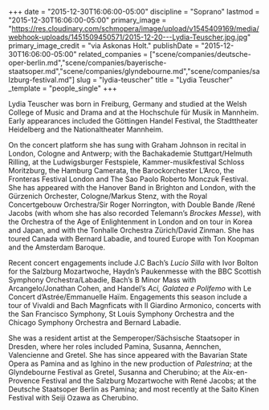 +++
date = "2015-12-30T16:06:00-05:00"
discipline = "Soprano"
lastmod = "2015-12-30T16:06:00-05:00"
primary_image = "https://res.cloudinary.com/schmopera/image/upload/v1545409169/media/webhook-uploads/1451509450571/2015-12-20---Lydia-Teuscher.jpg.jpg"
primary_image_credit = "via Askonas Holt."
publishDate = "2015-12-30T16:06:00-05:00"
related_companies = ["scene/companies/deutsche-oper-berlin.md","scene/companies/bayerische-staatsoper.md","scene/companies/glyndebourne.md","scene/companies/salzburg-festival.md"]
slug = "lydia-teuscher"
title = "Lydia Teuscher"
_template = "people_single"
+++

Lydia Teuscher was born in Freiburg, Germany and studied at the Welsh College of Music and Drama and at the Hochschule für Musik in Mannheim. Early appearances included the Göttingen Handel Festival, the Stadttheater Heidelberg and the Nationaltheater Mannheim.

On the concert platform she has sung with Graham Johnson in recital in London, Cologne and Antwerp; with the Bachakademie Stuttgart/Helmuth Rilling, at the Ludwigsburger Festspiele, Kammer-musikfestival Schloss Moritzburg, the Hamburg Camerata, the Barockorchester L’Arco, the Fronteras Festival London and The Sao Paolo Roberto Monczuk Festival.  She has appeared with the Hanover Band in Brighton and London, with the Gürzenich Orchester, Cologne/Markus Stenz, with the Royal Concertgebouw Orchestra/Sir Roger Norrington, with Double Bande /René Jacobs (with whom she has also recorded Telemann’s *Brockes Messe*), with the Orchestra of the Age of Enlightenment in London and on tour in Korea and Japan, and with the Tonhalle Orchestra Zürich/David Zinman.  She has toured Canada with Bernard Labadie, and toured Europe with Ton Koopman and the Amsterdam Baroque.

Recent concert engagements include J.C Bach’s *Lucio Silla* with Ivor Bolton for the Salzburg Mozartwoche, Haydn’s Paukenmesse with the BBC Scottish Symphony Orchestra/Labadie, Bach’s B Minor Mass with Arcangelo/Jonathan Cohen, and Handel’s *Aci, Galatea e Polifemo* with Le Concert d’Astrée/Emmanuelle Haïm. Engagements this season include a tour of Vivaldi and Bach Magnficats with Il Giardino Armonico, concerts with the San Francisco Symphony, St Louis Symphony Orchestra and the Chicago Symphony Orchestra and Bernard Labadie.

She was a resident artist at the Semperoper/Sächsische Staatsoper in Dresden, where her roles included Pamina, Susanna, Aennchen, Valencienne and Gretel.  She has since appeared with the Bavarian State Opera as Pamina and as Ighino in the new production of *Palestrina*; at the Glyndebourne Festival as Gretel, Susanna and Cherubino; at the Aix-en-Provence Festival and the Salzburg Mozartwoche with René Jacobs; at the Deutsche Staatsoper Berlin as Pamina; and most recently at the Saito Kinen Festival with Seiji Ozawa as Cherubino.
